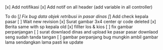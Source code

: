 [x] Add notifikasi 
[x] Add notif on all header (add variable in all controller)

To do
[*] Fix bug data objek retribusi in pasar dinas
[*] Add check kepala pasar
[ ] Wait new revision
[x] Surat gambar 3x4 center qr code deleted
[x] Berita same with sp kepala old
[x] fillter los & kios
[ ] fix gambar perpanjangan
[ ] surat downlaod dinas and upload ke pasar pasar downlaod seng sudah tanda tangan
[ ] gambar perpanjang bug mungkin ambil gambar lama sendangkan lama pasti ke update